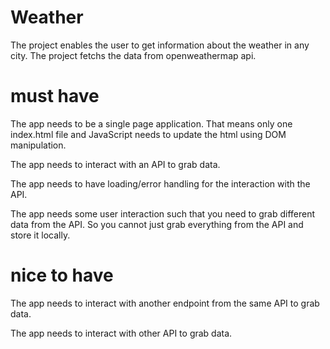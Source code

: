 # Weather

The project enables the user to get information about the weather in any city.
The project fetchs the data from openweathermap api.

# must have

The app needs to be a single page application. That means only one index.html file and JavaScript needs to update the html using DOM manipulation.

The app needs to interact with an API to grab data.

The app needs to have loading/error handling for the interaction with the API.

The app needs some user interaction such that you need to grab different data from the API. So you cannot just grab everything from the API and store it locally.


# nice to have

The app needs to interact with another endpoint from the same API to grab data.

The app needs to interact with other API to grab data.
